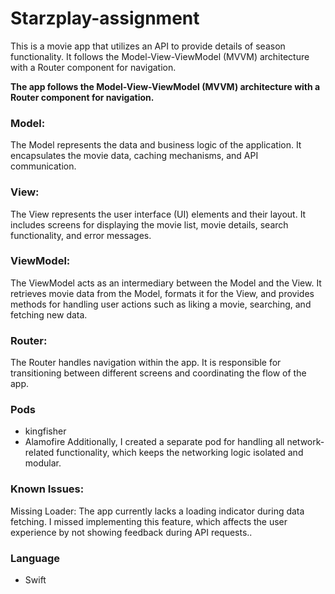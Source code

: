 # Starzplay-assignment

This is a movie app that utilizes an API to provide details of season functionality. It follows the Model-View-ViewModel (MVVM) architecture with a Router component for navigation.



<b>The app follows the Model-View-ViewModel (MVVM) architecture with a Router component for navigation.</b>

### Model:
The Model represents the data and business logic of the application. It encapsulates the movie data, caching mechanisms, and API communication.
### View:
The View represents the user interface (UI) elements and their layout. It includes screens for displaying the movie list, movie details, search functionality, and error messages.
### ViewModel:
The ViewModel acts as an intermediary between the Model and the View. It retrieves movie data from the Model, formats it for the View, and provides methods for handling user actions such as liking a movie, searching, and fetching new data.
### Router:
The Router handles navigation within the app. It is responsible for transitioning between different screens and coordinating the flow of the app.

### Pods
- kingfisher
- Alamofire
Additionally, I created a separate pod for handling all network-related functionality, which keeps the networking logic isolated and modular.

### Known Issues:
Missing Loader: The app currently lacks a loading indicator during data fetching. I missed implementing this feature, which affects the user experience by not showing feedback during API requests..

### Language
 - Swift 


